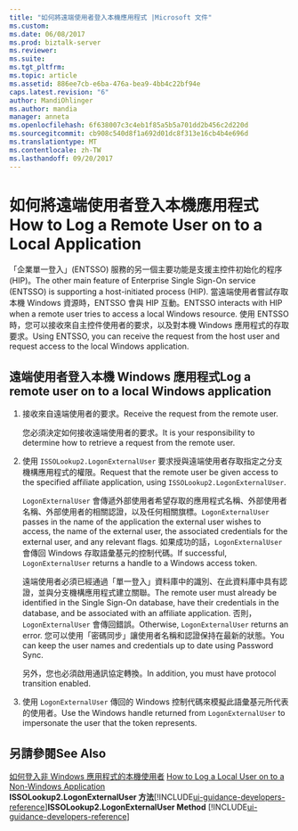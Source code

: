 ```yaml
---
title: "如何將遠端使用者登入本機應用程式 |Microsoft 文件"
ms.custom: 
ms.date: 06/08/2017
ms.prod: biztalk-server
ms.reviewer: 
ms.suite: 
ms.tgt_pltfrm: 
ms.topic: article
ms.assetid: 886ee7cb-e6ba-476a-bea9-4bb4c22bf94e
caps.latest.revision: "6"
author: MandiOhlinger
ms.author: mandia
manager: anneta
ms.openlocfilehash: 6f638007c3c4eb1f85a5b5a701dd2b456c2d220d
ms.sourcegitcommit: cb908c540d8f1a692d01dc8f313e16cb4b4e696d
ms.translationtype: MT
ms.contentlocale: zh-TW
ms.lasthandoff: 09/20/2017
---
```

# <a name="how-to-log-a-remote-user-on-to-a-local-application"></a><span data-ttu-id="cf2c2-102">如何將遠端使用者登入本機應用程式</span><span class="sxs-lookup"><span data-stu-id="cf2c2-102">How to Log a Remote User on to a Local Application</span></span>
<span data-ttu-id="cf2c2-103">「企業單一登入」(ENTSSO) 服務的另一個主要功能是支援主控件初始化的程序 (HIP)。</span><span class="sxs-lookup"><span data-stu-id="cf2c2-103">The other main feature of Enterprise Single Sign-On service (ENTSSO) is supporting a host-initiated process (HIP).</span></span> <span data-ttu-id="cf2c2-104">當遠端使用者嘗試存取本機 Windows 資源時，ENTSSO 會與 HIP 互動。</span><span class="sxs-lookup"><span data-stu-id="cf2c2-104">ENTSSO interacts with HIP when a remote user tries to access a local Windows resource.</span></span> <span data-ttu-id="cf2c2-105">使用 ENTSSO 時，您可以接收來自主控件使用者的要求，以及對本機 Windows 應用程式的存取要求。</span><span class="sxs-lookup"><span data-stu-id="cf2c2-105">Using ENTSSO, you can receive the request from the host user and request access to the local Windows application.</span></span>  
  
## <a name="log-a-remote-user-on-to-a-local-windows-application"></a><span data-ttu-id="cf2c2-106">遠端使用者登入本機 Windows 應用程式</span><span class="sxs-lookup"><span data-stu-id="cf2c2-106">Log a remote user on to a local Windows application</span></span>  
  
1.  <span data-ttu-id="cf2c2-107">接收來自遠端使用者的要求。</span><span class="sxs-lookup"><span data-stu-id="cf2c2-107">Receive the request from the remote user.</span></span>  
  
     <span data-ttu-id="cf2c2-108">您必須決定如何接收遠端使用者的要求。</span><span class="sxs-lookup"><span data-stu-id="cf2c2-108">It is your responsibility to determine how to retrieve a request from the remote user.</span></span>  
  
2.  <span data-ttu-id="cf2c2-109">使用 `ISSOLookup2.LogonExternalUser` 要求授與遠端使用者存取指定之分支機構應用程式的權限。</span><span class="sxs-lookup"><span data-stu-id="cf2c2-109">Request that the remote user be given access to the specified affiliate application, using `ISSOLookup2.LogonExternalUser`.</span></span>  
  
     <span data-ttu-id="cf2c2-110">`LogonExternalUser` 會傳遞外部使用者希望存取的應用程式名稱、外部使用者名稱、外部使用者的相關認證，以及任何相關旗標。</span><span class="sxs-lookup"><span data-stu-id="cf2c2-110">`LogonExternalUser` passes in the name of the application the external user wishes to access, the name of the external user, the associated credentials for the external user, and any relevant flags.</span></span> <span data-ttu-id="cf2c2-111">如果成功的話，`LogonExternalUser` 會傳回 Windows 存取語彙基元的控制代碼。</span><span class="sxs-lookup"><span data-stu-id="cf2c2-111">If successful, `LogonExternalUser` returns a handle to a Windows access token.</span></span>  
  
     <span data-ttu-id="cf2c2-112">遠端使用者必須已經通過「單一登入」資料庫中的識別、在此資料庫中具有認證，並與分支機構應用程式建立關聯。</span><span class="sxs-lookup"><span data-stu-id="cf2c2-112">The remote user must already be identified in the Single Sign-On database, have their credentials in the database, and be associated with an affiliate application.</span></span> <span data-ttu-id="cf2c2-113">否則，`LogonExternalUser` 會傳回錯誤。</span><span class="sxs-lookup"><span data-stu-id="cf2c2-113">Otherwise, `LogonExternalUser` returns an error.</span></span> <span data-ttu-id="cf2c2-114">您可以使用「密碼同步」讓使用者名稱和認證保持在最新的狀態。</span><span class="sxs-lookup"><span data-stu-id="cf2c2-114">You can keep the user names and credentials up to date using Password Sync.</span></span>  
  
     <span data-ttu-id="cf2c2-115">另外，您也必須啟用通訊協定轉換。</span><span class="sxs-lookup"><span data-stu-id="cf2c2-115">In addition, you must have protocol transition enabled.</span></span>  
  
3.  <span data-ttu-id="cf2c2-116">使用 `LogonExternalUser` 傳回的 Windows 控制代碼來模擬此語彙基元所代表的使用者。</span><span class="sxs-lookup"><span data-stu-id="cf2c2-116">Use the Windows handle returned from `LogonExternalUser` to impersonate the user that the token represents.</span></span>  
  
## <a name="see-also"></a><span data-ttu-id="cf2c2-117">另請參閱</span><span class="sxs-lookup"><span data-stu-id="cf2c2-117">See Also</span></span>  
 <span data-ttu-id="cf2c2-118">[如何登入非 Windows 應用程式的本機使用者](../core/how-to-log-a-local-user-on-to-a-non-windows-application.md) </span><span class="sxs-lookup"><span data-stu-id="cf2c2-118">[How to Log a Local User on to a Non-Windows Application](../core/how-to-log-a-local-user-on-to-a-non-windows-application.md) </span></span>  
 <span data-ttu-id="cf2c2-119">**ISSOLookup2.LogonExternalUser 方法**[!INCLUDE[ui-guidance-developers-reference](../includes/ui-guidance-developers-reference.md)]</span><span class="sxs-lookup"><span data-stu-id="cf2c2-119">**ISSOLookup2.LogonExternalUser Method** [!INCLUDE[ui-guidance-developers-reference](../includes/ui-guidance-developers-reference.md)]</span></span>